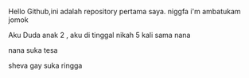 Hello Github,ini adalah repository pertama saya. niggfa
i'm ambatukam
jomok

Aku Duda anak 2 , aku di tinggal nikah 5 kali sama nana

nana suka tesa

sheva gay suka ringga
